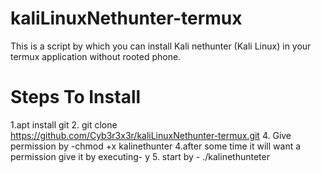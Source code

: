 # kaliLinuxNethunter-termux
This is a script by which you can install Kali nethunter (Kali Linux) in your termux application without rooted phone.

# Steps To Install
1.apt install git
2. git clone https://github.com/Cyb3r3x3r/kaliLinuxNethunter-termux.git
4. Give permission by -chmod +x kalinethunter
4.after some time  it will want a permission give it by executing- y
5. start by - ./kalinethunteter
